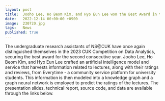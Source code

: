 ```yaml
---
layout: post
title:  Jooho Lee, Ho Beom Kim, and Hyo Eun Lee won the Best Award in the 2023 CUK Competition on Data Analytics
date:   2022-12-14 00:00:00 +0900
image:  230720.jpg
tags:   News
published: true
---
```



The undergraduate research assistants of NS@CUK have once again distinguished themselves in the 2023 CUK Competition on Data Analytics, securing the best award for the second consecutive year. Jooho Lee, Ho Beom Kim, and Hyo Eun Lee crafted an artificial intelligence model and service that harvests information related to lectures, along with their ratings and reviews, from Everytime - a community service platform for university students. This information is then modeled into a knowledge graph and a graph neural network is employed to predict the ratings of the lectures. The presentation slides, technical report, source code, and data are available through the links below.
